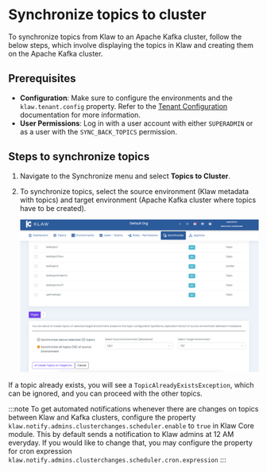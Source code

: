 # Synchronize topics to cluster

To synchronize topics from Klaw to an Apache Kafka cluster, follow the
below steps, which involve displaying the topics in Klaw and creating
them on the Apache Kafka cluster.

## Prerequisites

- **Configuration**: Make sure to configure the environments and the `klaw.tenant.config` property. Refer to
  the [Tenant Configuration](tenant-config.md) documentation for more information.
- **User Permissions**: Log in with a user account with either `SUPERADMIN` or as a user with the `SYNC_BACK_TOPICS`
  permission.

## Steps to synchronize topics

1. Navigate to the Synchronize menu and select **Topics to Cluster**.
2. To synchronize topics, select the source environment (Klaw metadata
   with topics) and target environment (Apache Kafka cluster where topics have
   to be created).

   ![image](../../../static/images/sync/SyncTopicsToCluster.png)

If a topic already exists, you will see a `TopicAlreadyExistsException`,
which can be ignored, and you can proceed with the other topics.

:::note
To get automated notifications whenever there are changes on topics between Klaw and Kafka clusters, configure the property
`klaw.notify.admins.clusterchanges.scheduler.enable` to `true` in Klaw Core module. This by default sends a notification
to Klaw admins at 12 AM everyday. If you would like to change that, you may configure the property for cron expression
`klaw.notify.admins.clusterchanges.scheduler.cron.expression`
:::
